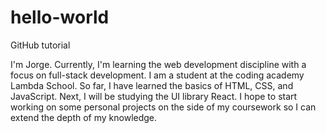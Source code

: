 # hello-world

GitHub tutorial

I'm Jorge. Currently, I'm learning the web development discipline with a focus on full-stack development. I am a student at the coding academy Lambda School. So far, I have learned the basics of HTML, CSS, and JavaScript. Next, I will be studying the UI library React. I hope to start working on some personal projects on the side of my coursework so I can extend the depth of my knowledge.
